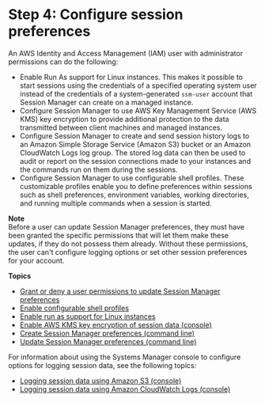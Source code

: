 # Step 4: Configure session preferences<a name="session-manager-getting-started-configure-preferences"></a>

An AWS Identity and Access Management \(IAM\) user with administrator permissions can do the following:
+ Enable Run As support for Linux instances\. This makes it possible to start sessions using the credentials of a specified operating system user instead of the credentials of a system\-generated `ssm-user` account that Session Manager can create on a managed instance\.
+ Configure Session Manager to use AWS Key Management Service \(AWS KMS\) key encryption to provide additional protection to the data transmitted between client machines and managed instances\.
+ Configure Session Manager to create and send session history logs to an Amazon Simple Storage Service \(Amazon S3\) bucket or an Amazon CloudWatch Logs log group\. The stored log data can then be used to audit or report on the session connections made to your instances and the commands run on them during the sessions\.
+ Configure Session Manager to use configurable shell profiles\. These customizable profiles enable you to define preferences within sessions such as shell preferences, environment variables, working directories, and running multiple commands when a session is started\.

**Note**  
Before a user can update Session Manager preferences, they must have been granted the specific permissions that will let them make these updates, if they do not possess them already\. Without these permissions, the user can't configure logging options or set other session preferences for your account\.

**Topics**
+ [Grant or deny a user permissions to update Session Manager preferences](preference-setting-permissions.md)
+ [Enable configurable shell profiles](session-preferences-shell-config.md)
+ [Enable run as support for Linux instances](session-preferences-run-as.md)
+ [Enable AWS KMS key encryption of session data \(console\)](session-preferences-enable-encryption.md)
+ [Create Session Manager preferences \(command line\)](getting-started-create-preferences-cli.md)
+ [Update Session Manager preferences \(command line\)](getting-started-configure-preferences-cli.md)

For information about using the Systems Manager console to configure options for logging session data, see the following topics:
+  [Logging session data using Amazon S3 \(console\)](session-manager-logging.md#session-manager-logging-s3) 
+  [Logging session data using Amazon CloudWatch Logs \(console\)](session-manager-logging.md#session-manager-logging-cloudwatch-logs) 